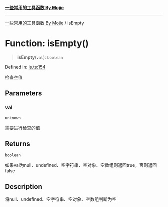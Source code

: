 [**一些常用的工具函数 By Mojie**](../README.md)

***

[一些常用的工具函数 By Mojie](../globals.md) / isEmpty

# Function: isEmpty()

> **isEmpty**(`val`): `boolean`

Defined in: [is.ts:154](https://github.com/mojiefong/utils/blob/8d43a08c9cee3486bdce98ae9522c4a66e3c2c71/src/is.ts#L154)

检查空值

## Parameters

### val

`unknown`

需要进行检查的值

## Returns

`boolean`

如果val为null、undefined、空字符串、空对象、空数组则返回true，否则返回false

## Description

将null、undefined、空字符串、空对象、空数组判断为空
